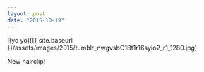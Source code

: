 ```yaml
---
layout: post
date: "2015-10-19"
---
```


![yo yo]({{ site.baseurl }}/assets/images/2015/tumblr_nwgvsbO1Bt1r16syio2_r1_1280.jpg)

New hairclip!
